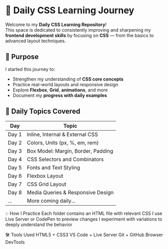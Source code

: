 # 🚀 Daily CSS Learning Journey

Welcome to my **Daily CSS Learning Repository**!  
This space is dedicated to consistently improving and sharpening my **frontend development skills** by focusing on **CSS** — from the basics to advanced layout techniques.

## 🎯 Purpose

I started this journey to:

- Strengthen my understanding of **CSS core concepts**
- Practice real-world layouts and responsive design
- Explore **Flexbox**, **Grid**, **animations**, and more
- Document my **progress with daily examples**

## 📅 Daily Topics Covered

| Day | Topic |
|-----|-------|
| Day 1 | Inline, Internal & External CSS |
| Day 2 | Colors, Units (px, %, em, rem) |
| Day 3 | Box Model: Margin, Border, Padding |
| Day 4 | CSS Selectors and Combinators |
| Day 5 | Fonts and Text Styling |
| Day 6 | Flexbox Layout |
| Day 7 | CSS Grid Layout |
| Day 8 | Media Queries & Responsive Design |
| ... | More coming daily... |

💡 How I Practice
Each folder contains an HTML file with relevant CSS
I use Live Server or CodePen to preview changes
I experiment with variations to deeply understand the behavior

🛠️ Tools Used
HTML5 + CSS3
VS Code + Live Server
Git + GitHub
Browser DevTools

